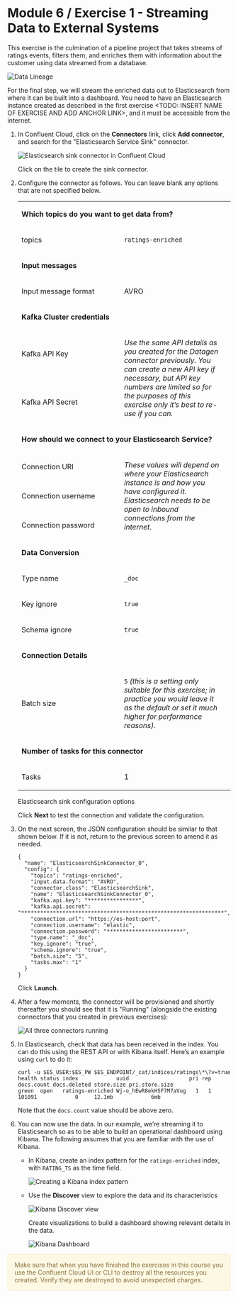 # Module 6 / Exercise 1 - Streaming Data to External Systems

This exercise is the culmination of a pipeline project that takes streams of ratings events, filters them, and enriches them with information about the customer using data streamed from a database.

![Data Lineage](images/dp06-01-01.png)

For the final step, we will stream the enriched data out to Elasticsearch from where it can be built into a dashboard. You need to have an Elasticsearch instance created as described in the first exercise &lt;TODO: INSERT NAME OF EXERCISE AND ADD ANCHOR LINK&gt;, and it must be accessible from the internet.

1.  In Confluent Cloud, click on the **Connectors** link, click **Add connector**, and search for the "Elasticsearch Service Sink" connector.

    ![Elasticsearch sink connector in Confluent Cloud](images/dp06-01-02.png)

    Click on the tile to create the sink connector.

2.  Configure the connector as follows. You can leave blank any options that are not specified below.

    <table><colgroup><col style="width: 50%" /><col style="width: 50%" /></colgroup><tbody><tr class="odd"><td style="text-align: left;" colspan="2"><p><strong>Which topics do you want to get data from?</strong></p></td></tr><tr class="even"><td style="text-align: left;"><p>topics</p></td><td style="text-align: left;"><p><code>ratings-enriched</code></p></td></tr><tr class="odd"><td style="text-align: left;" colspan="2"><p><strong>Input messages</strong></p></td></tr><tr class="even"><td style="text-align: left;"><p>Input message format</p></td><td style="text-align: left;"><p>AVRO</p></td></tr><tr class="odd"><td style="text-align: left;" colspan="2"><p><strong>Kafka Cluster credentials</strong></p></td></tr><tr class="even"><td style="text-align: left;"><p>Kafka API Key</p></td><td rowspan=2 style="text-align: left;"><p><em>Use the same API details as you created for the Datagen connector previously. You can create a new API key if necessary, but API key numbers are limited so for the purposes of this exercise only it’s best to re-use if you can.</em></p></td></tr><tr class="odd"><td style="text-align: left;"><p>Kafka API Secret</p></td><td></td></tr><tr class="even"><td style="text-align: left;" colspan="2"><p><strong>How should we connect to your Elasticsearch Service?</strong></p></td></tr><tr class="odd"><td style="text-align: left;"><p>Connection URI</p></td><td rowspan=3 style="text-align: left;"><p><em>These values will depend on where your Elasticsearch instance is and how you have configured it. Elasticsearch needs to be open to inbound connections from the internet.</em></p></td></tr><tr class="even"><td style="text-align: left;"><p>Connection username</p></td><td></td></tr><tr class="odd"><td style="text-align: left;"><p>Connection password</p></td><td></td></tr><tr class="even"><td style="text-align: left;" colspan="2"><p><strong>Data Conversion</strong></p></td></tr><tr class="odd"><td style="text-align: left;"><p>Type name</p></td><td style="text-align: left;"><p><code>_doc</code></p></td></tr><tr class="even"><td style="text-align: left;"><p>Key ignore</p></td><td style="text-align: left;"><p><code>true</code></p></td></tr><tr class="odd"><td style="text-align: left;"><p>Schema ignore</p></td><td style="text-align: left;"><p><code>true</code></p></td></tr><tr class="even"><td style="text-align: left;" colspan="2"><p><strong>Connection Details</strong></p></td></tr><tr class="odd"><td style="text-align: left;"><p>Batch size</p></td><td style="text-align: left;"><p><code>5</code> <em>(this is a setting only suitable for this exercise; in practice you would leave it as the default or set it much higher for performance reasons).</em></p></td></tr><tr class="even"><td style="text-align: left;" colspan="2"><p><strong>Number of tasks for this connector</strong></p></td></tr><tr class="odd"><td style="text-align: left;"><p>Tasks</p></td><td style="text-align: left;"><p>1</p></td></tr></tbody></table>

    Elasticsearch sink configuration options

    Click **Next** to test the connection and validate the configuration.

3.  On the next screen, the JSON configuration should be similar to that shown below. If it is not, return to the previous screen to amend it as needed.

        {
          "name": "ElasticsearchSinkConnector_0",
          "config": {
            "topics": "ratings-enriched",
            "input.data.format": "AVRO",
            "connector.class": "ElasticsearchSink",
            "name": "ElasticsearchSinkConnector_0",
            "kafka.api.key": "****************",
            "kafka.api.secret": "****************************************************************",
            "connection.url": "https://es-host:port",
            "connection.username": "elastic",
            "connection.password": "************************",
            "type.name": "_doc",
            "key.ignore": "true",
            "schema.ignore": "true",
            "batch.size": "5",
            "tasks.max": "1"
          }
        }

    Click **Launch**.

4.  After a few moments, the connector will be provisioned and shortly thereafter you should see that it is "Running" (alongside the existing connectors that you created in previous exercises):

    ![All three connectors running](images/dp06-01-03.png)

5.  In Elasticsearch, check that data has been received in the index. You can do this using the REST API or with Kibana itself. Here’s an example using `curl` to do it:

        curl -u $ES_USER:$ES_PW $ES_ENDPOINT/_cat/indices/ratings\*\?v=true
        health status index            uuid                   pri rep docs.count docs.deleted store.size pri.store.size
        green  open   ratings-enriched Wj-o_hEwR8ekHSF7M7aVug   1   1     101091            0     12.1mb            6mb

    Note that the `docs.count` value should be above zero.

6.  You can now use the data. In our example, we’re streaming it to Elasticsearch so as to be able to build an operational dashboard using Kibana. The following assumes that you are familiar with the use of Kibana.

    -   In Kibana, create an index pattern for the `ratings-enriched` index, with `RATING_TS` as the time field.

        ![Creating a Kibana index pattern](images/dp06-01-04.png)

    -   Use the **Discover** view to explore the data and its characteristics

        ![Kibana Discover view](images/dp06-01-05.png)

        Create visualizations to build a dashboard showing relevant details in the data.

        ![Kibana Dashboard](images/dp06-01-06.png)

<div style="padding: 15px; border: 1px solid transparent; border-color: transparent; margin-bottom: 20px; border-radius: 4px; color: #8a6d3b;; background-color: #fcf8e3; border-color: #faebcc;">
Make sure that when you have finished the exercises in this course you use the Confluent Cloud UI or CLI to destroy all the resources you created. Verify they are destroyed to avoid unexpected charges.
</div>